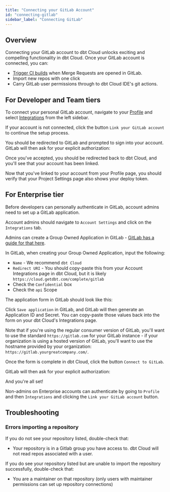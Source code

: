 ```yaml
---
title: "Connecting your GitLab Account"
id: "connecting-gitlab"
sidebar_label: "Connecting GitLab"
---
```


## Overview

Connecting your GitLab account to dbt Cloud unlocks exciting and compelling functionality in dbt Cloud. Once your GitLab account is connected, you can:
- [Trigger CI builds](cloud-enabling-continuous-integration-with-github) when Merge Requests are opened in GitLab.
- Import new repos with one click
- Carry GitLab user permissions through to dbt Cloud IDE's git actions.
## For Developer and Team tiers

To connect your personal GitLab account, navigate to your [Profile](https://cloud.getdbt.com/#/profile/) and select [Integrations](https://cloud.getdbt.com/#/profile/integrations/) from the left sidebar. 

If your account is not connected, click the button `Link your GitLab account` to continue the setup process. 
<Lightbox src="/img-next/docs/dbt-cloud/connecting-gitlab/not-connected.png" title="Link your GitLab" />

You should be redirected to GitLab and prompted to sign into your account. GitLab will then ask for your explicit authorization: 

<Lightbox src="/img-next/docs/dbt-cloud/connecting-gitlab/GitLab-Auth.png" title="GitLab Authorization Screen" />

Once you've accepted, you should be redirected back to dbt Cloud, and you'll see that your account has been linked.

<Lightbox src="/img-next/docs/dbt-cloud/connecting-gitlab/connected.png" title="GitLab connected" />

Now that you've linked to your account from your Profile page, you should verify that your Project Settings page also shows your deploy token. 

## For Enterprise tier

Before developers can personally authenticate in GitLab, account admins need to set up a GitLab application.

Account admins should navigate to `Account Settings` and click on the `Integrations` tab. 

<Lightbox src="/img-next/docs/dbt-cloud/cloud-configuring-dbt-cloud/gitlab_navigation_setup.gif" title="Navigating to the GitLab Integration"/>


Admins can create a Group Owned Application in GitLab - [GitLab has a guide for that here](https://docs.gitlab.com/ee/integration/oauth_provider.html#group-owned-applications). 

In GitLab, when creating your Group Owned Application, input the following:
- `Name` - We recommend `dbt Cloud`
- `Redirect URI` - You should copy-paste this from your Account Integrations page in dbt Cloud, but it is likely `https://cloud.getdbt.com/complete/gitlab`
- Check the `Confidential` box
- Check the `api` Scope

The application form in GitLab should look like this:

<Lightbox src="/img-next/docs/dbt-cloud/connecting-gitlab/GitLab-Group-App.png" title="GitLab group owned applications set up"/>

Click `Save application` in GitLab, and GitLab will then generate an Application ID and Secret. You can copy-paste those values back into the form on your dbt Cloud's Integrations page.

<Lightbox src="/img-next/docs/dbt-cloud/cloud-configuring-dbt-cloud/gitlab_integration_edit_button.png" title="Edit button in the top right corner"/>

Note that if you're using the regular consumer version of GitLab, you'll want to use the standard `https://gitlab.com` for your GitLab instance - if your organization is using a hosted version of GitLab, you'll want to use the hostname provided by your organization: `https://gitlab.yourgreatcompany.com/`.

Once the form is complete in dbt Cloud, click the button `Connect to GitLab`.

GitLab will then ask for your explicit authorization: 

<Lightbox src="/img-next/docs/dbt-cloud/connecting-gitlab/GitLab-Auth.png" title="GitLab Authorization Screen" />

And you're all set!

Non-admins on Enterprise accounts can authenticate by going to `Profile` and then `Integrations` and clicking the `Link your GitLab account` button.

<Lightbox src="/img-next/docs/dbt-cloud/connecting-gitlab/not-connected.png" title="Link your GitLab" />


## Troubleshooting

### Errors importing a repository
If you do not see your repository listed, double-check that:
- Your repository is in a Gitlab group you have access to. dbt Cloud will not read repos associated with a user.

If you do see your repository listed but are unable to import the repository successfully, double-check that:
- You are a maintainer on that repository (only users with maintainer permissions can set up repository connections)
